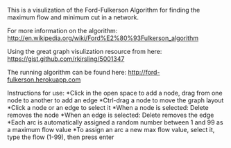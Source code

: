 This is a visulization of the Ford-Fulkerson Algorithm for finding the maximum flow and minimum cut in a network.

For more information on the algorithm: http://en.wikipedia.org/wiki/Ford%E2%80%93Fulkerson_algorithm

Using the great graph visulization resource from here: https://gist.github.com/rkirsling/5001347

The running algorithm can be found here: http://ford-fulkerson.herokuapp.com

Instructions for use:
*Click in the open space to add a node, drag from one node to another to add an edge
*Ctrl-drag a node to move the graph layout
*Click a node or an edge to select it
*When a node is selected: Delete removes the node
*When an edge is selected: Delete removes the edge
*Each arc is automatically assigned a random number between 1 and 99 as a maximum flow value
*To assign an arc a new max flow value, select it, type the flow (1-99), then press enter
